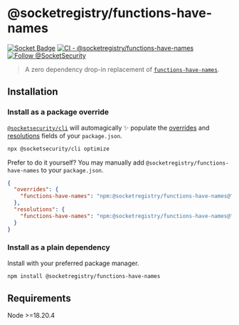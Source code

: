 # @socketregistry/functions-have-names

[![Socket Badge](https://socket.dev/api/badge/npm/package/@socketregistry/functions-have-names)](https://socket.dev/npm/package/@socketregistry/functions-have-names)
[![CI - @socketregistry/functions-have-names](https://github.com/SocketDev/socket-registry-js/actions/workflows/test.yml/badge.svg)](https://github.com/SocketDev/socket-registry-js/actions/workflows/test.yml)
[![Follow @SocketSecurity](https://img.shields.io/twitter/follow/SocketSecurity?style=social)](https://twitter.com/SocketSecurity)

> A zero dependency drop-in replacement of
> [`functions-have-names`](https://www.npmjs.com/package/functions-have-names).

## Installation

### Install as a package override

[`@socketsecurity/cli`](https://www.npmjs.com/package/@socketsecurity/cli) will
automagically :sparkles: populate the
[overrides](https://docs.npmjs.com/cli/v9/configuring-npm/package-json#overrides)
and [resolutions](https://yarnpkg.com/configuration/manifest#resolutions) fields
of your `package.json`.

```sh
npx @socketsecurity/cli optimize
```

Prefer to do it yourself? You may manually add
`@socketregistry/functions-have-names` to your `package.json`.

```json
{
  "overrides": {
    "functions-have-names": "npm:@socketregistry/functions-have-names@^1"
  },
  "resolutions": {
    "functions-have-names": "npm:@socketregistry/functions-have-names@^1"
  }
}
```

### Install as a plain dependency

Install with your preferred package manager.

```sh
npm install @socketregistry/functions-have-names
```

## Requirements

Node &gt;=18.20.4
